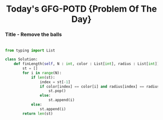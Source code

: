 <h1 align="center">Today's GFG-POTD {Problem Of The Day}</h1>

### Title - Remove the balls<br><br>

```python
from typing import List

class Solution:
    def finLength(self, N : int, color : List[int], radius : List[int]) -> int:
        st = []
        for i in range(N):
            if len(st):
                index = st[-1]
                if color[index] == color[i] and radius[index] == radius[i]:
                    st.pop()
                else:
                    st.append(i)
            else:
                st.append(i)
        return len(st)
```
